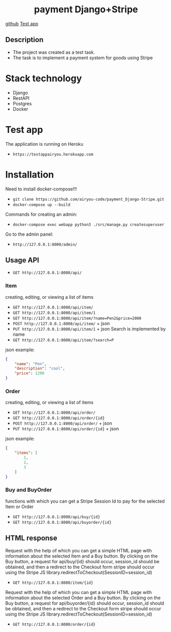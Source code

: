 <h1 align="center">payment Django+Stripe</h1>

<a href="https://github.com/airyou-code/Notification_service" target="_blank">github</a> 
<a href="https://testappairyou.herokuapp.com/api" target="_blank">Test app</a> 

## Description
- The project was created as a test task.
- The task is to implement a payment system for goods using Stripe

# Stack technology
- Django
- RestAPI
- Postgres
- Docker

# Test app
The application is running on Heroku
- `https://testappairyou.herokuapp.com`

# Installation
Need to install docker-compose!!!
- `git clone https://github.com/airyou-code/payment_Django-Stripe.git `
- `docker-compose up --build`

Commands for creating an admin:
- `docker-compose exec webapp python3 ./src/manage.py createsuperuser`

Go to the admin panel:
- `http://127.0.0.1:8000/admin/`

## Usage API
- `GET http://127.0.0.1:8000/api/`

### Item
creating, editing, or viewing a list of items

- `GET http://127.0.0.1:8000/api/item/`
- `GET http://127.0.0.1:8000/api/item/1`
- `GET http://127.0.0.1:8000/api/item/?name=Pen2&price=2000`
- `POST http://127.0.0.1:8000/api/item/` + json
- `PUT http://127.0.0.1:8000/api/item/1` + json
Search is implemented by name
- `GET http://127.0.0.1:8000/api/item/?search=P`


json example:
```json
{
    "name": "Pen",
    "description": "cool",
    "price": 1200
}
```

### Order
creating, editing, or viewing a list of items

- `GET http://127.0.0.1:8000/api/order/`
- `GET http://127.0.0.1:8000/api/order/{id}`
- `POST http://127.0.0.1:8000/api/order/` + json
- `PUT http://127.0.0.1:8000/api/order/{id}` + json


json example:
```json
{
    "items": [
        1,
        2,
        3
    ]
}
```

### Buy and BuyOrder
functions with which you can get a Stripe Session Id
to pay for the selected Item or Order

- `GET http://127.0.0.1:8000/api/buy/{id}`
- `GET http://127.0.0.1:8000/api/buyorder/{id}`

## HTML response
Request with the help of which you can get a simple HTML page with information about the selected Item and a Buy button.
By clicking on the Buy button, a request for api/buy/{id} should occur, session_id should be obtained, and then a redirect to the Checkout form stripe should occur using the Stripe JS library.redirectToCheckout(SessionID=session_id)
- `GET http://127.0.0.1:8000/item/{id}`

Request with the help of which you can get a simple HTML page with information about the selected Order and a Buy button.
By clicking on the Buy button, a request for api/buyorder/{id} should occur, session_id should be obtained, and then a redirect to the Checkout form stripe should occur using the Stripe JS library.redirectToCheckout(SessionID=session_id)

- `GET http://127.0.0.1:8000/order/{id}`






